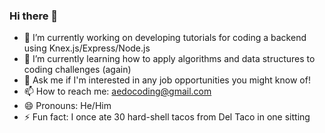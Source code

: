 ### Hi there 👋
- 🔭 I’m currently working on developing tutorials for coding a backend using Knex.js/Express/Node.js
- 🌱 I’m currently learning how to apply algorithms and data structures to coding challenges (again)
- 💬 Ask me if I'm interested in any job opportunities you might know of!
- 📫 How to reach me: aedocoding@gmail.com
- 😄 Pronouns: He/Him
- ⚡ Fun fact: I once ate 30 hard-shell tacos from Del Taco in one sitting
<!--
**aedocoding/aedocoding** is a ✨ _special_ ✨ repository because its `README.md` (this file) appears on your GitHub profile.

Here are some ideas to get you started:

- 🔭 I’m currently working on developing tutorials for coding a backend in Knex + Node.js
- 🌱 I’m currently learning how to apply algorithms and data structures to coding challenges (again)
- 💬 Ask me if I'm interested in any job opportunities you might know of!
- 📫 How to reach me: aedocoding@gmail.com
- 😄 Pronouns: He/Him
- ⚡ Fun fact: I once ate 30 hard-shell tacos from Del Taco in one sitting
-->
